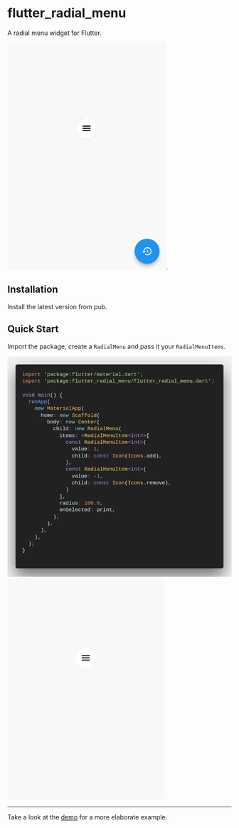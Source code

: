 # flutter_radial_menu

A radial menu widget for Flutter.

![](screenshots/demo.gif).

## Installation

Install the latest version from pub.

## Quick Start

Import the package, create a `RadialMenu` and pass it your `RadialMenuItems`.

![](screenshots/simple_example_code.png) ![](screenshots/simple_example.gif)

---

Take a look at the [demo](example/demo.dart) for a more elaborate example.
